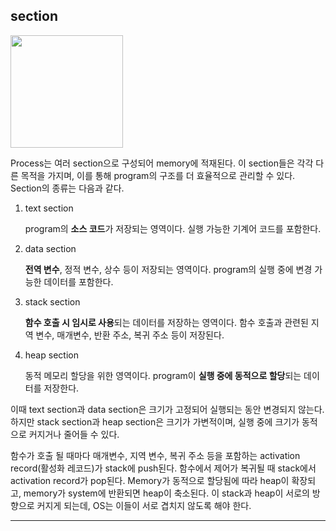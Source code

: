 ## section

<img src="https://github.com/user-attachments/assets/aa4a0cb0-e4f0-4d05-874d-72e19ba74828" width="180">

Process는 여러 section으로 구성되어 memory에 적재된다. 이 section들은 각각 다른 목적을 가지며, 이를 통해 program의 구조를 더 효율적으로 관리할 수 있다. Section의 종류는 다음과 같다.

1.  text section

    program의 **소스 코드**가 저장되는 영역이다. 실행 가능한 기계어 코드를 포함한다.

2.  data section

    **전역 변수**, 정적 변수, 상수 등이 저장되는 영역이다. program의 실행 중에 변경 가능한 데이터를 포함한다.

3.  stack section

    **함수 호출 시 임시로 사용**되는 데이터를 저장하는 영역이다. 함수 호출과 관련된 지역 변수, 매개변수, 반환 주소, 복귀 주소 등이 저장된다.

4.  heap section

    동적 메모리 할당을 위한 영역이다. program이 **실행 중에 동적으로 할당**되는 데이터를 저장한다.

이때 text section과 data section은 크기가 고정되어 실행되는 동안 변경되지 않는다. 하지만 stack section과 heap section은 크기가 가변적이며, 실행 중에 크기가 동적으로 커지거나 줄어들 수 있다.

함수가 호출 될 때마다 매개변수, 지역 변수, 복귀 주소 등을 포함하는 activation record(활성화 레코드)가 stack에 push된다. 함수에서 제어가 복귀될 때 stack에서 activation record가 pop된다. Memory가 동적으로 할당됨에 따라 heap이 확장되고, memory가 system에 반환되면 heap이 축소된다. 이 stack과 heap이 서로의 방향으로 커지게 되는데, OS는 이들이 서로 겹치지 않도록 해야 한다.

---
